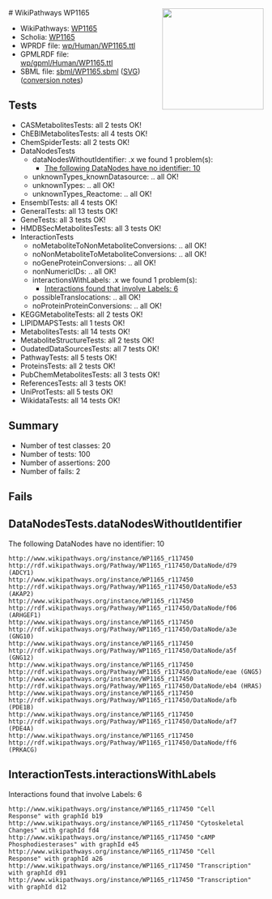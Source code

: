 <img style="float: right; width: 200px" src="../logo.png" />
# WikiPathways WP1165

* WikiPathways: [WP1165](https://identifiers.org/wikipathways:WP1165)
* Scholia: [WP1165](https://scholia.toolforge.org/wikipathways/WP1165)
* WPRDF file: [wp/Human/WP1165.ttl](../wp/Human/WP1165.ttl)
* GPMLRDF file: [wp/gpml/Human/WP1165.ttl](../wp/gpml/Human/WP1165.ttl)
* SBML file: [sbml/WP1165.sbml](../sbml/WP1165.sbml) ([SVG](../sbml/WP1165.svg)) ([conversion notes](../sbml/WP1165.txt))

## Tests
* CASMetabolitesTests: all 2 tests OK!
* ChEBIMetabolitesTests: all 4 tests OK!
* ChemSpiderTests: all 2 tests OK!
* DataNodesTests
    * dataNodesWithoutIdentifier: .x we found 1 problem(s):
        * [The following DataNodes have no identifier: 10](#8792c490)
    * unknownTypes_knownDatasource: .. all OK!
    * unknownTypes: .. all OK!
    * unknownTypes_Reactome: .. all OK!
* EnsemblTests: all 4 tests OK!
* GeneralTests: all 13 tests OK!
* GeneTests: all 3 tests OK!
* HMDBSecMetabolitesTests: all 3 tests OK!
* InteractionTests
    * noMetaboliteToNonMetaboliteConversions: .. all OK!
    * noNonMetaboliteToMetaboliteConversions: .. all OK!
    * noGeneProteinConversions: .. all OK!
    * nonNumericIDs: .. all OK!
    * interactionsWithLabels: .x we found 1 problem(s):
        * [Interactions found that involve Labels: 6](#630d267d)
    * possibleTranslocations: .. all OK!
    * noProteinProteinConversions: .. all OK!
* KEGGMetaboliteTests: all 2 tests OK!
* LIPIDMAPSTests: all 1 tests OK!
* MetabolitesTests: all 14 tests OK!
* MetaboliteStructureTests: all 2 tests OK!
* OudatedDataSourcesTests: all 7 tests OK!
* PathwayTests: all 5 tests OK!
* ProteinsTests: all 2 tests OK!
* PubChemMetabolitesTests: all 3 tests OK!
* ReferencesTests: all 3 tests OK!
* UniProtTests: all 5 tests OK!
* WikidataTests: all 14 tests OK!


## Summary

* Number of test classes: 20
* Number of tests: 100
* Number of assertions: 200
* Number of fails: 2

## Fails

<a name="8792c490" />

## DataNodesTests.dataNodesWithoutIdentifier

The following DataNodes have no identifier: 10
```
http://www.wikipathways.org/instance/WP1165_r117450 http://rdf.wikipathways.org/Pathway/WP1165_r117450/DataNode/d79 (ADCY1)
http://www.wikipathways.org/instance/WP1165_r117450 http://rdf.wikipathways.org/Pathway/WP1165_r117450/DataNode/e53 (AKAP2)
http://www.wikipathways.org/instance/WP1165_r117450 http://rdf.wikipathways.org/Pathway/WP1165_r117450/DataNode/f06 (ARHGEF1)
http://www.wikipathways.org/instance/WP1165_r117450 http://rdf.wikipathways.org/Pathway/WP1165_r117450/DataNode/a3e (GNG10)
http://www.wikipathways.org/instance/WP1165_r117450 http://rdf.wikipathways.org/Pathway/WP1165_r117450/DataNode/a5f (GNG12)
http://www.wikipathways.org/instance/WP1165_r117450 http://rdf.wikipathways.org/Pathway/WP1165_r117450/DataNode/eae (GNG5)
http://www.wikipathways.org/instance/WP1165_r117450 http://rdf.wikipathways.org/Pathway/WP1165_r117450/DataNode/eb4 (HRAS)
http://www.wikipathways.org/instance/WP1165_r117450 http://rdf.wikipathways.org/Pathway/WP1165_r117450/DataNode/afb (PDE1B)
http://www.wikipathways.org/instance/WP1165_r117450 http://rdf.wikipathways.org/Pathway/WP1165_r117450/DataNode/af7 (PDE4A)
http://www.wikipathways.org/instance/WP1165_r117450 http://rdf.wikipathways.org/Pathway/WP1165_r117450/DataNode/ff6 (PRKACG)
```

<a name="630d267d" />

## InteractionTests.interactionsWithLabels

Interactions found that involve Labels: 6
```
http://www.wikipathways.org/instance/WP1165_r117450 "Cell
Response" with graphId b19
http://www.wikipathways.org/instance/WP1165_r117450 "Cytoskeletal
Changes" with graphId fd4
http://www.wikipathways.org/instance/WP1165_r117450 "cAMP
Phosphodiesterases" with graphId e45
http://www.wikipathways.org/instance/WP1165_r117450 "Cell
Response" with graphId a26
http://www.wikipathways.org/instance/WP1165_r117450 "Transcription" with graphId d91
http://www.wikipathways.org/instance/WP1165_r117450 "Transcription" with graphId d12
```

